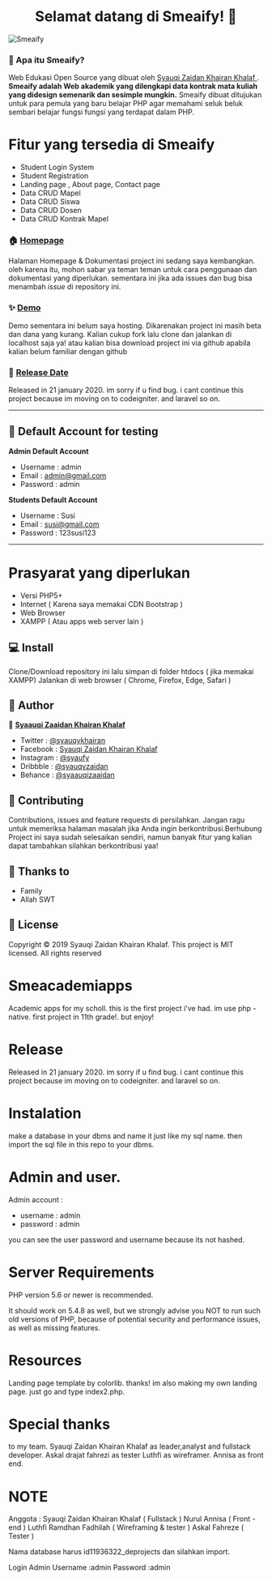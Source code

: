 <h1 align="center">Selamat datang di Smeaify! 👋</h1>

![Smeaify](https://res.cloudinary.com/dc0rn8rch/image/upload/v1587711191/smeaify_rtjaf0.png "Smeaify")

### 🤔 Apa itu Smeaify?
Web Edukasi Open Source yang dibuat oleh <a href="https://github.com/Syauqizaidan"> Syauqi Zaidan Khairan Khalaf </a> . **Smeaify adalah Web akademik yang dilengkapi data kontrak mata kuliah yang didesign semenarik dan sesimple mungkin.** Smeaify dibuat ditujukan untuk para pemula yang baru belajar PHP agar memahami seluk beluk sembari belajar fungsi fungsi  yang terdapat dalam PHP.

#  Fitur yang tersedia di Smeaify
- Student Login System
- Student Registration
- Landing page , About page, Contact page
- Data CRUD Mapel
- Data CRUD Siswa
- Data CRUD Dosen
- Data CRUD Kontrak Mapel

### 🏠 <a href="http://syauqi.js.org/">Homepage</a>
Halaman Homepage & Dokumentasi project ini sedang saya kembangkan. oleh karena itu, mohon sabar ya teman teman untuk cara penggunaan dan dokumentasi yang diperlukan. sementara ini jika ada issues dan bug bisa menambah *issue* di repository ini.

### ✨ <a href="http://syauqi.js.org/">Demo</a>
Demo sementara ini belum saya hosting. Dikarenakan project ini masih beta dan dana yang kurang. Kalian cukup fork lalu clone dan jalankan di localhost saja ya! atau kalian bisa download project ini via github apabila kalian belum familiar dengan github

### 📆 <a href="http://syauqi.js.org/">Release Date</a>
Released in 21 january 2020. im sorry if u find bug. i cant continue this project because im moving on to codeigniter. and laravel so on.


------------


 ## 👤 Default Account for testing
	
**Admin Default Account**
- Username : admin
- Email : admin@gmail.com 
- Password : admin

**Students Default Account**
- Username : Susi
- Email : susi@gmail.com
- Password : 123susi123

------------


# Prasyarat yang diperlukan 
- Versi PHP5+
- Internet ( Karena saya memakai CDN Bootstrap )
- Web Browser
- XAMPP ( Atau apps web server lain )

## 💻 Install
Clone/Download repository ini lalu simpan di folder htdocs ( jika memakai XAMPP)
Jalankan di web browser ( Chrome, Firefox, Edge, Safari )

## 🧑 Author

👤 <a href="https://web.facebook.com/zaidan.syauqi.9"> **Syaauqi Zaaidan Khairan Khalaf**</a>
- Twitter : <a href="https://twitter.com/syauqykhairan"> @syauqykhairan</a>
- Facebook : <a href="https://web.facebook.com/zaidan.syauqi.9"> Syauqi Zaidan Khairan Khalaf</a>
- Instagram : <a href="https://www.instagram.com/syaufy/">@syaufy </a>
- Dribbble : <a href="https://dribbble.com/syauqyzaidan">@syauqyzaidan </a>
- Behance :  <a href="https://www.behance.net/syaauqizaaidan">@syaauqizaaidan </a>

## 🤝 Contributing
Contributions, issues and feature requests di persilahkan.
Jangan ragu untuk memeriksa halaman masalah jika Anda ingin berkontribusi.Berhubung Project ini saya sudah selesaikan sendiri, namun banyak fitur yang kalian dapat tambahkan silahkan berkontribusi yaa!

## 💙 Thanks to
 - Family
 - Allah SWT

## 📝 License
Copyright © 2019 Syauqi Zaidan Khairan Khalaf.
This project is MIT licensed. All rights reserved

# Smeacademiapps
Academic apps for my scholl. this is the first project i've had. im use php - native. first project in 11th grade!. but enjoy!

# Release
Released in 21 january 2020. im sorry if u find bug. i cant continue this project because im moving on to codeigniter. and laravel so on.

# Instalation
make a database in your dbms and name it just like my sql name. then import the sql file in this repo to your dbms.

# Admin and user.
Admin account : 
  - username : admin
  - password : admin

you can see the user password and username because its not hashed.

# Server Requirements
PHP version 5.6 or newer is recommended.

It should work on 5.4.8 as well, but we strongly advise you NOT to run such old versions of PHP, because of potential security and performance issues, as well as missing features.

# Resources
Landing page template by colorlib. thanks!
im also making my own landing page. just go and type index2.php.

# Special thanks
to my team.
Syauqi Zaidan Khairan Khalaf as leader,analyst and fullstack developer.
Askal drajat fahrezi as tester
Luthfi as wireframer.
Annisa as front end.

# NOTE
Anggota :	Syauqi Zaidan Khairan Khalaf ( Fullstack )
	Nurul Annisa ( Front  - end )
	Luthfi Ramdhan Fadhilah ( Wireframing & tester )
	Askal Fahreze ( Tester )

Nama database harus id11936322_deprojects dan silahkan import.

Login Admin
Username :admin
Password :admin


